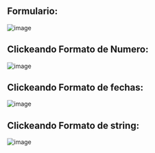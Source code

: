 Formulario:
---
![image](https://github.com/user-attachments/assets/3ed646ce-2a5d-4d7a-8235-8fcc679c76e6)


Clickeando Formato de Numero:
---
![image](https://github.com/user-attachments/assets/7c5d8774-696f-45dc-9bd8-8710202e0ad3)


Clickeando Formato de fechas:
---
![image](https://github.com/user-attachments/assets/d76f6055-b98a-4bea-920c-7ca9340004a8)

Clickeando Formato de string:
---
![image](https://github.com/user-attachments/assets/6c0f14cd-73d4-4523-bf35-866b08a1034d)
